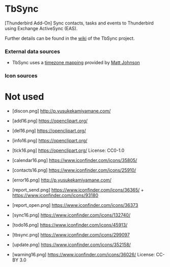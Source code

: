 # TbSync
[Thunderbird Add-On] Sync contacts, tasks and events to Thunderbird using Exchange ActiveSync (EAS). 

Further details can be found in the [wiki](https://github.com/jobisoft/TbSync/wiki) of the TbSync project.

### External data sources

* TbSync uses a [timezone mapping](https://github.com/mj1856/TimeZoneConverter/blob/master/src/TimeZoneConverter/Data/Mapping.csv.gz) provided by [Matt Johnson](https://github.com/mj1856)

### Icon sources

# Not used
* [discon.png] http://p.yusukekamiyamane.com/


* [add16.png] https://openclipart.org/
* [del16.png] https://openclipart.org/
* [info16.png] https://openclipart.org/
* [tick16.png] https://openclipart.org/
License: CC0-1.0

* [calendar16.png] https://www.iconfinder.com/icons/35805/
* [contacts16.png] https://www.iconfinder.com/icons/25910/
* [error16.png] http://p.yusukekamiyamane.com/
* [report_send.png] https://www.iconfinder.com/icons/36365/ + https://www.iconfinder.com/icons/93180 
* [report_open.png] https://www.iconfinder.com/icons/36373
* [sync16.png] https://www.iconfinder.com/icons/132740/
* [todo16.png] https://www.iconfinder.com/icons/45913/
* [tbsync.png] https://www.iconfinder.com/icons/299097
* [update.png] https://www.iconfinder.com/icons/352158/
* [warning16.png] https://www.iconfinder.com/icons/36026/
License: CC-BY 3.0
